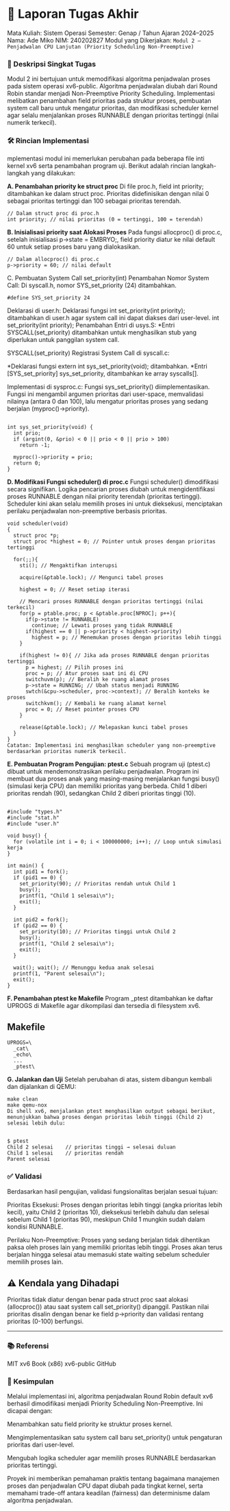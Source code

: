 # 📝 Laporan Tugas Akhir

Mata Kuliah: Sistem Operasi
Semester: Genap / Tahun Ajaran 2024–2025
Nama: Ade Miko
NIM: 240202827
Modul yang Dikerjakan: `Modul 2 – Penjadwalan CPU Lanjutan (Priority Scheduling Non-Preemptive)`

### 📌 Deskripsi Singkat Tugas
Modul 2 ini bertujuan untuk memodifikasi algoritma penjadwalan proses pada sistem operasi xv6-public. Algoritma penjadwalan diubah dari Round Robin standar menjadi Non-Preemptive Priority Scheduling. Implementasi melibatkan penambahan field prioritas pada struktur proses, pembuatan system call baru untuk mengatur prioritas, dan modifikasi scheduler kernel agar selalu menjalankan proses RUNNABLE dengan prioritas tertinggi (nilai numerik terkecil).

### 🛠️ Rincian Implementasi
mplementasi modul ini memerlukan perubahan pada beberapa file inti kernel xv6 serta penambahan program uji. Berikut adalah rincian langkah-langkah yang dilakukan:

**A. Penambahan priority ke struct proc**
Di file proc.h, field int priority; ditambahkan ke dalam struct proc. Prioritas didefinisikan dengan nilai 0 sebagai prioritas tertinggi dan 100 sebagai prioritas terendah.

```
// Dalam struct proc di proc.h
int priority; // nilai prioritas (0 = tertinggi, 100 = terendah)
```

**B. Inisialisasi priority saat Alokasi Proses**
Pada fungsi allocproc() di proc.c, setelah inisialisasi p->state = EMBRYO;, field priority diatur ke nilai default 60 untuk setiap proses baru yang dialokasikan.
```
// Dalam allocproc() di proc.c
p->priority = 60; // nilai default
```
C. Pembuatan System Call set_priority(int)
Penambahan Nomor System Call:
Di syscall.h, nomor SYS_set_priority (24) ditambahkan.
```
#define SYS_set_priority 24
```
Deklarasi di user.h:
Deklarasi fungsi int set_priority(int priority); ditambahkan di user.h agar system call ini dapat diakses dari user-level.
int set_priority(int priority);
Penambahan Entri di usys.S:
*Entri SYSCALL(set_priority) ditambahkan untuk menghasilkan stub yang diperlukan untuk panggilan system call.

SYSCALL(set_priority)
Registrasi System Call di syscall.c:

*Deklarasi fungsi extern int sys_set_priority(void); ditambahkan.
*Entri [SYS_set_priority] sys_set_priority, ditambahkan ke array syscalls[].

Implementasi di sysproc.c:
Fungsi sys_set_priority() diimplementasikan. Fungsi ini mengambil argumen prioritas dari user-space, memvalidasi nilainya (antara 0 dan 100), lalu mengatur prioritas proses yang sedang berjalan (myproc()->priority).

```

int sys_set_priority(void) {
  int prio;
  if (argint(0, &prio) < 0 || prio < 0 || prio > 100)
    return -1;

  myproc()->priority = prio;
  return 0;
}
```
**D. Modifikasi Fungsi scheduler() di proc.c**
Fungsi scheduler() dimodifikasi secara signifikan. Logika pencarian proses diubah untuk mengidentifikasi proses RUNNABLE dengan nilai priority terendah (prioritas tertinggi). Scheduler kini akan selalu memilih proses ini untuk dieksekusi, menciptakan perilaku penjadwalan non-preemptive berbasis prioritas.

```
void scheduler(void)
{
  struct proc *p;
  struct proc *highest = 0; // Pointer untuk proses dengan prioritas tertinggi

  for(;;){
    sti(); // Mengaktifkan interupsi

    acquire(&ptable.lock); // Mengunci tabel proses

    highest = 0; // Reset setiap iterasi

    // Mencari proses RUNNABLE dengan prioritas tertinggi (nilai terkecil)
    for(p = ptable.proc; p < &ptable.proc[NPROC]; p++){
      if(p->state != RUNNABLE)
        continue; // Lewati proses yang tidak RUNNABLE
      if(highest == 0 || p->priority < highest->priority)
        highest = p; // Menemukan proses dengan prioritas lebih tinggi
    }

    if(highest != 0){ // Jika ada proses RUNNABLE dengan prioritas tertinggi
      p = highest; // Pilih proses ini
      proc = p; // Atur proses saat ini di CPU
      switchuvm(p); // Beralih ke ruang alamat proses
      p->state = RUNNING; // Ubah status menjadi RUNNING
      swtch(&cpu->scheduler, proc->context); // Beralih konteks ke proses
      switchkvm(); // Kembali ke ruang alamat kernel
      proc = 0; // Reset pointer proses CPU
    }

    release(&ptable.lock); // Melepaskan kunci tabel proses
  }
}
Catatan: Implementasi ini menghasilkan scheduler yang non-preemptive berdasarkan prioritas numerik terkecil.
```
**E. Pembuatan Program Pengujian: ptest.c**
Sebuah program uji (ptest.c) dibuat untuk mendemonstrasikan perilaku penjadwalan. Program ini membuat dua proses anak yang masing-masing menjalankan fungsi busy() (simulasi kerja CPU) dan memiliki prioritas yang berbeda. Child 1 diberi prioritas rendah (90), sedangkan Child 2 diberi prioritas tinggi (10).
```

#include "types.h"
#include "stat.h"
#include "user.h"

void busy() {
  for (volatile int i = 0; i < 100000000; i++); // Loop untuk simulasi kerja
}

int main() {
  int pid1 = fork();
  if (pid1 == 0) {
    set_priority(90); // Prioritas rendah untuk Child 1
    busy();
    printf(1, "Child 1 selesai\n");
    exit();
  }

  int pid2 = fork();
  if (pid2 == 0) {
    set_priority(10); // Prioritas tinggi untuk Child 2
    busy();
    printf(1, "Child 2 selesai\n");
    exit();
  }

  wait(); wait(); // Menunggu kedua anak selesai
  printf(1, "Parent selesai\n");
  exit();
}
```
**F. Penambahan ptest ke Makefile**
Program _ptest ditambahkan ke daftar UPROGS di Makefile agar dikompilasi dan tersedia di filesystem xv6.

## Makefile
```
UPROGS=\
  _cat\
  _echo\
  ...
  _ptest\
```
**G. Jalankan dan Uji**
Setelah perubahan di atas, sistem dibangun kembali dan dijalankan di QEMU:
```
make clean
make qemu-nox
Di shell xv6, menjalankan ptest menghasilkan output sebagai berikut, menunjukkan bahwa proses dengan prioritas lebih tinggi (Child 2) selesai lebih dulu:
```
```

$ ptest
Child 2 selesai    // prioritas tinggi → selesai duluan
Child 1 selesai    // prioritas rendah
Parent selesai
```
### ✅ Validasi
Berdasarkan hasil pengujian, validasi fungsionalitas berjalan sesuai tujuan:

Prioritas Eksekusi: Proses dengan prioritas lebih tinggi (angka prioritas lebih kecil), yaitu Child 2 (prioritas 10), dieksekusi terlebih dahulu dan selesai sebelum Child 1 (prioritas 90), meskipun Child 1 mungkin sudah dalam kondisi RUNNABLE.

Perilaku Non-Preemptive: Proses yang sedang berjalan tidak dihentikan paksa oleh proses lain yang memiliki prioritas lebih tinggi. Proses akan terus berjalan hingga selesai atau memasuki state waiting sebelum scheduler memilih proses lain.

## ⚠️ Kendala yang Dihadapi

Prioritas tidak diatur dengan benar pada struct proc saat alokasi (allocproc()) atau saat system call set_priority() dipanggil. Pastikan nilai prioritas disalin dengan benar ke field p->priority dan validasi rentang prioritas (0-100) berfungsi.

---

### 📚 Referensi
MIT xv6 Book (x86)
xv6-public GitHub

### 📝 Kesimpulan
Melalui implementasi ini, algoritma penjadwalan Round Robin default xv6 berhasil dimodifikasi menjadi Priority Scheduling Non-Preemptive. Ini dicapai dengan:

Menambahkan satu field priority ke struktur proses kernel.

Mengimplementasikan satu system call baru set_priority() untuk pengaturan prioritas dari user-level.

Mengubah logika scheduler agar memilih proses RUNNABLE berdasarkan prioritas tertinggi.

Proyek ini memberikan pemahaman praktis tentang bagaimana manajemen proses dan penjadwalan CPU dapat diubah pada tingkat kernel, serta memahami trade-off antara keadilan (fairness) dan determinisme dalam algoritma penjadwalan.
